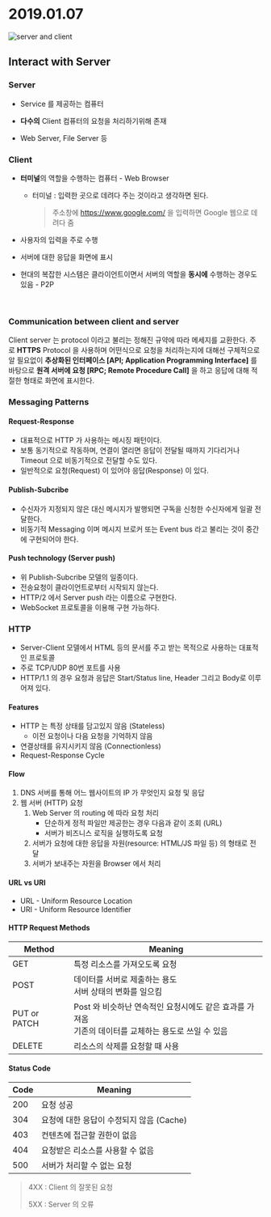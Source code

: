 # 2019.01.07 

![server and client](https://upload.wikimedia.org/wikipedia/commons/thumb/c/c9/Client-server-model.svg/1200px-Client-server-model.svg.png)

## Interact with Server
### Server

- Service 를 제공하는 컴퓨터

- **다수의** Client 컴퓨터의 요청을 처리하기위해 존재
- Web Server, File Server 등

### Client

- **터미널**의 역할을 수행하는 컴퓨터 - Web Browser

  - 터미널 : 입력한 곳으로 데려다 주는 것이라고 생각하면 된다.

    > 주소창에 https://www.google.com/ 을 입력하면 Google 웹으로 데려다 줌

- 사용자의 입력을 주로 수행

- 서버에 대한 응답을 화면에 표시

- 현대의 복잡한 시스템은 클라이언트이면서 서버의 역할을 **동시에** 수행하는 경우도 있음 - P2P

<br />

### Communication between client and server

Client server 는 protocol 이라고 불리는 정해진 규약에 따라 메세지를 교환한다. 주로 **HTTPS** Protocol 을 사용하며 어떤식으로 요청을 처리하는지에 대해선 구체적으로 알 필요없이 **추상화된 인터페이스 [API; Application Programming Interface]** 를 바탕으로 **원격 서버에 요청 [RPC; Remote Procedure Call]** 을 하고 응답에 대해 적절한 형태로 화면에 표시한다.

### Messaging Patterns 

#### Request-Response

- 대표적으로 HTTP 가 사용하는 메시징 패턴이다.
- 보통 동기적으로 작동하며, 연결이 열리면 응답이 전달될 때까지 기다리거나 Timeout 으로 비동기적으로 전달할 수도 있다.
- 일반적으로 요청(Request) 이 있어야 응답(Response) 이 있다.

#### Publish-Subcribe

- 수신자가 지정되지 않은 대신 메시지가 발행되면 구독을 신청한 수신자에게 일괄 전달한다.
- 비동기적 Messaging 이며 메시지 브로커 또는 Event bus 라고 불리는 것이 중간에 구현되어야 한다.

#### Push technology (Server push)

- 위 Publish-Subcribe 모델의 일종이다.
- 전송요청이 클라이언트로부터 시작되지 않는다.
- HTTP/2 에서 Server push 라는 이름으로 구현한다.
- WebSocket 프로토콜을 이용해 구현 가능하다.

### HTTP

- Server-Client 모델에서 HTML 등의 문서를 주고 받는 목적으로 사용하는 대표적인 프로토콜
- 주로 TCP/UDP 80번 포트를 사용
- HTTP/1.1 의 경우 요청과 응답은 Start/Status line, Header 그리고 Body로 이루어져 있다.

#### Features

- HTTP 는 특정 상태를 담고있지 않음 (Stateless)
  - 이전 요청이나 다음 요청을 기억하지 않음
- 연결상태를 유지시키지 않음 (Connectionless)
- Request-Response Cycle

#### Flow

1. DNS 서버를 통해 어느 웹사이트의 IP 가 무엇인지 요청 및 응답
2. 웹 서버 (HTTP) 요청
     1. Web Server 의 routing 에 따라 요청 처리
        - 단순하게 정적 파일만 제공한는 경우 다음과 같이 조회 (URL)
        - 서버가 비즈니스 로직을 실행하도록 요청
     2. 서버가 요청에 대한 응답을 자원(resource: HTML/JS 파일 등) 의 형태로 전달
     3. 서버가 보내주는 자원을 Browser 에서 처리

#### URL vs URI

- URL - Uniform Resource Location
- URI - Uniform Resource Identifier

#### HTTP Request Methods

| Method       | Meaning                                                      |
| ------------ | ------------------------------------------------------------ |
| GET          | 특정 리소스를 가져오도록 요청                                |
| POST         | 데이터를 서버로 제출하는 용도<br />서버 상태의 변화를 일으킴 |
| PUT or PATCH | Post 와 비슷하난 연속적인 요청시에도 같은 효과를 가져옴<br />기존의 데이터를 교체하는 용도로 쓰일 수 있음 |
| DELETE       | 리소스의 삭제를 요청할 때 사용                               |

#### Status Code

| Code | Meaning                                  |
| ---- | ---------------------------------------- |
| 200  | 요청 성공                                |
| 304  | 요청에 대한 응답이 수정되지 않음 (Cache) |
| 403  | 컨텐츠에 접근할 권한이 없음              |
| 404  | 요청받은 리소스를 사용할 수 없음         |
| 500  | 서버가 처리할 수 없는 요청               |

> 4XX : Client 의 잘못된 요청
>
> 5XX : Server 의 오류





























